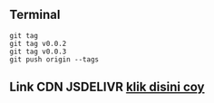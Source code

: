 ## Terminal
```
git tag
git tag v0.0.2
git tag v0.0.3
git push origin --tags
```

## Link CDN JSDELIVR [klik disini coy](https://cdn.jsdelivr.net/gh/Fancypedia/repojs@0.0.1/)

